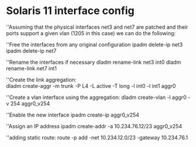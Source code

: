 # Solaris 11 interface config

''Assuming that the physical interfaces net3 and net7 are patched and their ports support a given vlan (1205 in this case) we can do the following:

''Free the interfaces from any original configuration
ipadm delete-ip net3
ipadm delete-ip net7

''Rename the interfaces if necessary
dladm rename-link net3 int0
dladm rename-link net7 int1

''Create the link aggregation:    
dladm create-aggr -m trunk -P L4 -L active -T long -l int0 -l int1 aggr0

''Create a vlan interface using the aggregation:
dladm create-vlan -l aggr0 -v 254 aggr0_v254

''Enable the new interface
ipadm create-ip aggr0_v254

''Assign an IP address
ipadm create-addr -a 10.234.76.12/23 aggr0_v254

''adding static route:
route -p add -net 10.234.12.0/23 -gateway 10.234.76.1
